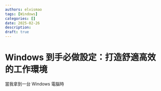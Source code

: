 ```yaml
---
authors: elvismao
tags: [Windows]
categories: []
date: 2025-02-26
description: 
draft: true
---
```


# Windows 到手必做設定：打造舒適高效的工作環境

當我拿到一台 Windows 電腦時
